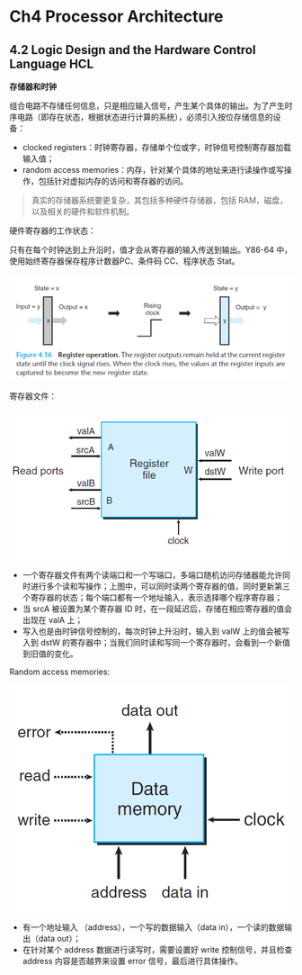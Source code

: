 # Ch4 Processor Architecture

## 4.2 Logic Design and the Hardware Control Language HCL

**存储器和时钟**

组合电路不存储任何信息，只是相应输入信号，产生某个具体的输出。为了产生时序电路（即存在状态，根据状态进行计算的系统），必须引入按位存储信息的设备：

* clocked registers：时钟寄存器，存储单个位或字，时钟信号控制寄存器加载输入值；
* random access memories：内存，针对某个具体的地址来进行读操作或写操作，包括针对虚拟内存的访问和寄存器的访问。

> 真实的存储器系统要更复杂，其包括多种硬件存储器，包括 RAM，磁盘，以及相关的硬件和软件机制。



硬件寄存器的工作状态：

只有在每个时钟达到上升沿时，值才会从寄存器的输入传送到输出。Y86-64 中，使用始终寄存器保存程序计数器PC、条件码 CC、程序状态 Stat。

![image-20211130204356270](assets/image-20211130204356270.png)



寄存器文件：

![image-20211130204450872](assets/image-20211130204450872.png)

* 一个寄存器文件有两个读端口和一个写端口，多端口随机访问存储器能允许同时进行多个读和写操作；上图中，可以同时读两个寄存器的值，同时更新第三个寄存器的状态；每个端口都有一个地址输入，表示选择哪个程序寄存器；
* 当 srcA 被设置为某个寄存器 ID 时，在一段延迟后，存储在相应寄存器的值会出现在 valA 上；
* 写入也是由时钟信号控制的，每次时钟上升沿时，输入到 valW 上的值会被写入到 dstW 的寄存器中；当我们同时读和写同一个寄存器时，会看到一个新值到旧值的变化。



Random access memories:

![image-20211130205650864](assets/image-20211130205650864.png)

* 有一个地址输入 （address），一个写的数据输入（data in），一个读的数据输出（data out）；
* 在针对某个 address 数据进行读写时，需要设置好 write 控制信号，并且检查 address 内容是否越界来设置 error 信号，最后进行具体操作。

